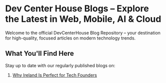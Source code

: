 #  Dev Center House Blogs – Explore the Latest in Web, Mobile, AI & Cloud

Welcome to the official DevCenterHouse Blog Repository – your destination for high-quality, focused articles on modern technology trends.

## What You'll Find Here

Stay up to date with our regularly published blogs on:

1. [Why Ireland Is Perfect for Tech Founders](https://github.com/DevCenterHouse/Blogs/blob/master/all-blogs/Why%20Ireland%20Is%20Perfect%20for%20Tech%20Founders.md)
